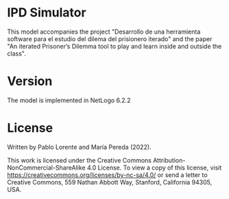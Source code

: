 # IPD Simulator

This model accompanies the project "Desarrollo de una herramienta software para el estudio del dilema del prisionero iterado" and the paper "An iterated Prisoner’s Dilemma tool to play and learn inside and outside the class".


# Version

The model is implemented in NetLogo 6.2.2


# License

Written by Pablo Lorente and María Pereda (2022).

This work is licensed under the Creative Commons Attribution-NonCommercial-ShareAlike 4.0 License. To view a copy of this license, visit https://creativecommons.org/licenses/by-nc-sa/4.0/ or send a letter to Creative Commons, 559 Nathan Abbott Way, Stanford, California 94305, USA.
